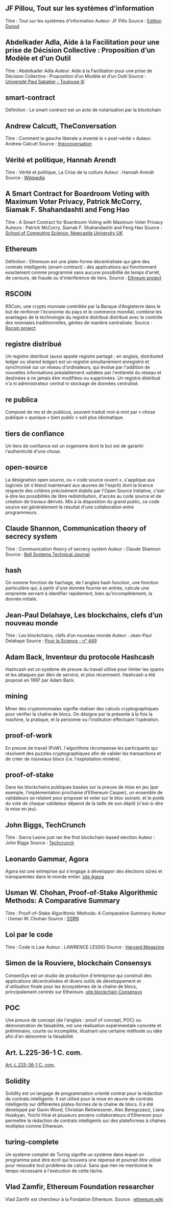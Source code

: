 ## JF Pillou, Tout sur les systèmes d'information
Titre : Tout sur les systèmes d'information
Auteur: JF Pillo
Source : [Edition Dunod](https://www.dunod.com/sciences-techniques/tout-sur-systemes-d-information-grandes-moyennes-et-petites-entreprises)

## Abdelkader Adla, Aide à la Facilitation pour une prise de Décision Collective : Proposition d’un Modèle et d’un Outil
Titre : Abdelkader Adla
Auteur: Aide à la Facilitation pour une prise de Décision Collective : Proposition d’un Modèle et d’un Outil
Source : [Université Paul Sabatier - Toulouse III](https://tel.archives-ouvertes.fr/tel-00514908/document)

## smart-contract

Définition : Le smart contract est un acte de notarisation par la blockchain

## Andrew Calcutt, TheConversation

Titre : Comment la gauche libérale a inventé la « post-vérité »
Auteur: Andrew Calcutt
Source : [theconversation](https://theconversation.com/comment-la-gauche-liberale-a-invente-la-post-verite-69310)

## Vérité et politique, Hannah Arendt

Titre : Vérité et politique, La Crise de la culture
Auteur : Hannah Arendt
Source : [Wikipedia](https://fr.wikipedia.org/wiki/La_Crise_de_la_culture)

## A Smart Contract for Boardroom Voting with Maximum Voter Privacy, Patrick McCorry, Siamak F. Shahandashti and Feng Hao

Titre : A Smart Contract for Boardroom Voting with Maximum Voter Privacy
Auteurs : Patrick McCorry, Siamak F. Shahandashti and Feng Hao
Source : [School of Computing Science, Newcastle University UK](./sources/A_Smart_Contract_for_Boardroom_Voting.pdf)

## Ethereum

Définition : Ethereum est une plate-forme décentralisée qui gère des contrats intelligents (smart-contract) : des applications qui fonctionnent exactement comme programmé sans aucune possibilité de temps d'arrêt, de censure, de fraude ou d'interférence de tiers.
Source : [Ethreum project](https://www.ethereum.org/)

## RSCOIN

RSCoin, une crypto monnaie contrôlée par la Banque d'Angleterre dans le but de renforcer l'économie du pays et le commerce mondial, combine les avantages de la technologie du registre distribué distribué avec le contrôle des monnaies traditionnelles, gérées de manière centralisée.
Source : [Rscoin project](https://iohk.io/projects/rscoin/)

## registre distribué

Un registre distribué (aussi appelé registre partagé ; en anglais, distributed ledger ou shared ledger) est un registre simultanément enregistré et synchronisé sur un réseau d'ordinateurs, qui évolue par l'addition de nouvelles informations préalablement validées par l'entièreté du réseau et destinées à ne jamais être modifiées ou supprimées.
Un registre distribué n'a ni administrateur central ni stockage de données centralisé.

## re publica

Composé de res et de publicus, souvent traduit mot-à-mot par « chose publique » quoique « bien public » soit plus idiomatique.

## tiers de confiance

Un tiers de confiance est un organisme dont le but est de garantir l'authenticité d'une chose.

## open-source

La désignation open source, ou « code source ouvert », s'applique aux logiciels (et s'étend maintenant aux œuvres de l'esprit) dont la licence respecte des critères précisément établis par l'Open Source Initiative, c'est-à-dire les possibilités de libre redistribution, d'accès au code source et de création de travaux dérivés. Mis à la disposition du grand public, ce code source est généralement le résultat d'une collaboration entre programmeurs.

## Claude Shannon, Communication theory of secrecy system
Titre : Communication theory of secrecy system
Auteur : Claude Shannon
Source : [Bell Systems Technical Journal](http://netlab.cs.ucla.edu/wiki/files/shannon1949.pdf)

## hash
On nomme fonction de hachage, de l'anglais hash function, une fonction particulière qui, à partir d'une donnée fournie en entrée, calcule une empreinte servant à identifier rapidement, bien qu'incomplètement, la donnée initiale.

## Jean-Paul Delahaye, Les blockchains, clefs d’un nouveau monde
Titre : Les blockchains, clefs d’un nouveau monde
Auteur : Jean-Paul Delahaye
Source : [ Pour la Science - n° 449](http://www.lifl.fr/~jdelahay/pls/2015/256.pdf)

## Adam Back, Inventeur du protocole Hashcash
Hashcash est un système de preuve du travail utilisé pour limiter les spams et les attaques par déni de service, et plus récemment. Hashcash a été proposé en 1997 par Adam Back.

## mining
Miner des cryptomonnaies signifie réaliser des calculs cryptographiques pour vérifier la chaîne de blocs. On désigne par la présente à la fois la machine, la pratique, et la personne ou l'institution effectuant l'opération.

## proof-of-work
En preuve de travail (PoW), l'algorithme récompense les participants qui résolvent des puzzles cryptographiques afin de valider les transactions et de créer de nouveaux blocs (i.e. l'exploitation minière).

## proof-of-stake
Dans les blockchains publiques basées sur la preuve de mise en jeu (par exemple, l'implémentation prochaine d'Ethereum Casper), un ensemble de validateurs se relaient pour proposer et voter sur le bloc suivant, et le poids du vote de chaque validateur dépend de la taille de son dépôt (c'est-à-dire la mise en jeu).

## John Biggs, TechCrunch
Titre : Sierra Leone just ran the first blockchain-based election
Auteur : John Biggs
Source : [Techcrunch](https://techcrunch.com/2018/03/14/sierra-leone-just-ran-the-first-blockchain-based-election/)

## Leonardo Gammar, Agora
Agora est une entreprise qui s'engage à développer des élections sûres et transparentes dans le monde entier.
[site Agora](https://www.agora.vote/)

## Usman W. Chohan, Proof-of-Stake Algorithmic Methods: A Comparative Summary
Titre : Proof-of-Stake Algorithmic Methods: A Comparative Summary
Auteur : Usman W. Chohan
Source : [SSRN](https://papers.ssrn.com/sol3/papers.cfm?abstract_id=3131897)

## Loi par le code
Titre : Code Is Law
Auteur : LAWRENCE LESSIG
Source : [Harvard Magazine](https://harvardmagazine.com/2000/01/code-is-law-html)

## Simon de la Rouviere, blockchain Consensys
ConsenSys est un studio de production d'entreprise qui construit des applications décentralisées et divers outils de développement et d'utilisation finale pour les écosystèmes de la chaîne de blocs, principalement centrés sur Ethereum.
[site blockchain Consensys](https://consensys.net/)

## POC

Une preuve de concept (de l'anglais : proof of concept, POC) ou démonstration de faisabilité, est une réalisation expérimentale concrète et préliminaire, courte ou incomplète, illustrant une certaine méthode ou idée afin d'en démontrer la faisabilité.

## Art. L.225-36-1 C. com.

[Art. L.225-36-1 C. com.](https://www.legifrance.gouv.fr/affichTexteArticle.do;jsessionid=D169450FEC128226FE79BFED9386AD79.tpdila08v_1?cidTexte=JORFTEXT000000223114&idArticle=LEGIARTI000006516868&dateTexte=20160602&categorieLien=id#LEGIARTI000006516868)

## Solidity
Solidity est un langage de programmation orienté contrat pour la rédaction de contrats intelligents. Il est utilisé pour la mise en œuvre de contrats intelligents sur différentes plates-formes de la chaîne de blocs. Il a été développé par Gavin Wood, Christian Reitwiessner, Alex Beregszaszi, Liana Husikyan, Yoichi Hirai et plusieurs anciens collaborateurs d'Ethereum pour permettre la rédaction de contrats intelligents sur des plateformes à chaînes multiples comme Ethereum.

## turing-complete
Un système complet de Turing signifie un système dans lequel un programme peut être écrit qui trouvera une réponse et pourrait être utilisé pour résoudre tout problème de calcul. Sans que rien ne mentionne le temps nécessaire à l'exécution de cette tâche.

## Vlad Zamfir, Ethereum Foundation researcher
Vlad Zamfir est chercheur à la Fondation Ethereum.
Source : [ethereum wiki](https://github.com/ethereum/wiki/wiki/Proof-of-Stake-FAQs)
